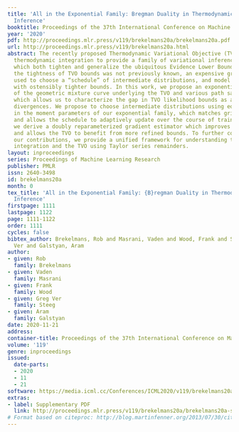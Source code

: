 ```yaml
---
title: 'All in the Exponential Family: Bregman Duality in Thermodynamic Variational
  Inference'
booktitle: Proceedings of the 37th International Conference on Machine Learning
year: '2020'
pdf: http://proceedings.mlr.press/v119/brekelmans20a/brekelmans20a.pdf
url: http://proceedings.mlr.press/v119/brekelmans20a.html
abstract: The recently proposed Thermodynamic Variational Objective (TVO) leverages
  thermodynamic integration to provide a family of variational inference objectives,
  which both tighten and generalize the ubiquitous Evidence Lower Bound (ELBO). However,
  the tightness of TVO bounds was not previously known, an expensive grid search was
  used to choose a “schedule” of intermediate distributions, and model learning suffered
  with ostensibly tighter bounds. In this work, we propose an exponential family interpretation
  of the geometric mixture curve underlying the TVO and various path sampling methods,
  which allows us to characterize the gap in TVO likelihood bounds as a sum of KL
  divergences. We propose to choose intermediate distributions using equal spacing
  in the moment parameters of our exponential family, which matches grid search performance
  and allows the schedule to adaptively update over the course of training. Finally,
  we derive a doubly reparameterized gradient estimator which improves model learning
  and allows the TVO to benefit from more refined bounds. To further contextualize
  our contributions, we provide a unified framework for understanding thermodynamic
  integration and the TVO using Taylor series remainders.
layout: inproceedings
series: Proceedings of Machine Learning Research
publisher: PMLR
issn: 2640-3498
id: brekelmans20a
month: 0
tex_title: 'All in the Exponential Family: {B}regman Duality in Thermodynamic Variational
  Inference'
firstpage: 1111
lastpage: 1122
page: 1111-1122
order: 1111
cycles: false
bibtex_author: Brekelmans, Rob and Masrani, Vaden and Wood, Frank and Steeg, Greg
  Ver and Galstyan, Aram
author:
- given: Rob
  family: Brekelmans
- given: Vaden
  family: Masrani
- given: Frank
  family: Wood
- given: Greg Ver
  family: Steeg
- given: Aram
  family: Galstyan
date: 2020-11-21
address: 
container-title: Proceedings of the 37th International Conference on Machine Learning
volume: '119'
genre: inproceedings
issued:
  date-parts:
  - 2020
  - 11
  - 21
software: https://media.icml.cc/Conferences/ICML2020/v119/brekelmans20a-supp.zip
extras:
- label: Supplementary PDF
  link: http://proceedings.mlr.press/v119/brekelmans20a/brekelmans20a-supp.pdf
# Format based on citeproc: http://blog.martinfenner.org/2013/07/30/citeproc-yaml-for-bibliographies/
---
```

